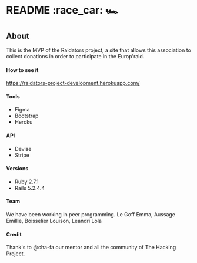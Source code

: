 # README :race_car: :racing_car:

## About 
This is the MVP of the Raidators project, a site that allows this association to collect donations in order to participate in the Europ'raid. 

#### How to see it 
https://raidators-project-development.herokuapp.com/


#### Tools 
* Figma 
* Bootstrap 
* Heroku 

#### API 
* Devise
* Stripe

#### Versions
* Ruby 2.7.1 
* Rails 5.2.4.4

#### Team 
We have been working in peer programming.
Le Goff Emma, Aussage Emillie, Boisselier Louison, Leandri Lola 

#### Credit 
Thank's to @cha-fa our mentor and all the community of The Hacking Project. 
